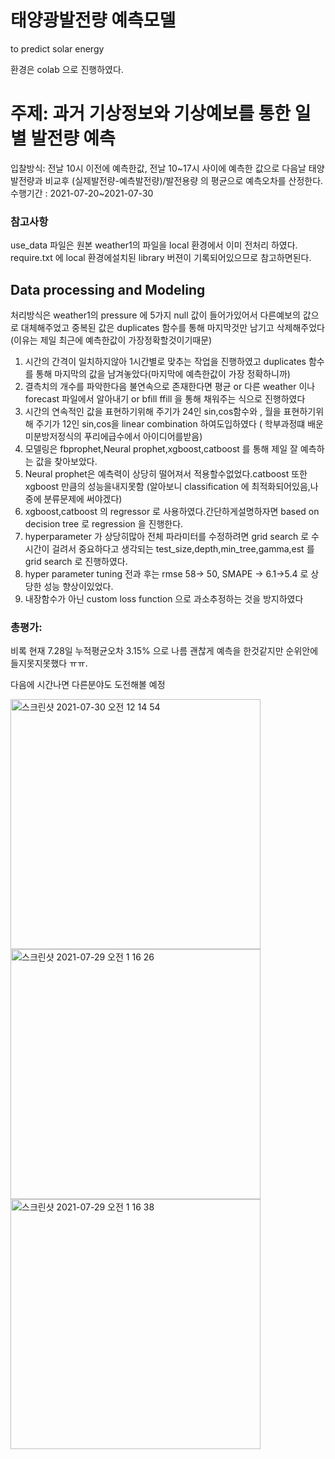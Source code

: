 





# 태양광발전량 예측모델
to predict solar energy

환경은 colab 으로 진행하였다.

# 주제: 과거 기상정보와 기상예보를 통한 일별 발전량 예측

입찰방식: 전날 10시 이전에 예측한값, 전날 10~17시 사이에 예측한 값으로 다음날 태양발전량과 비교후 (실제발전량-예측발전량)/발전용량 의 평균으로 예측오차를 산정한다.
수행기간 : 2021-07-20~2021-07-30







### 참고사항
use_data 파일은 원본 weather1의 파일을 local 환경에서 이미 전처리 하였다.
require.txt 에 local 환경에설치된 library 버젼이 기록되어있으므로 참고하면된다.



## Data processing and Modeling

처리방식은 weather1의 pressure 에 5가지 null 값이 들어가있어서 다른예보의 값으로 대체해주었고 
중복된 값은 duplicates 함수를 통해 마지막것만 남기고 삭제해주었다(이유는 제일 최근에 예측한값이 가장정확할것이기때문)


1. 시간의 간격이 일치하지않아 1시간별로 맞추는 작업을 진행하였고 duplicates 함수를 통해 마지막의 값을 남겨놓았다(마지막에 예측한값이 가장 정확하니까)
2. 결측치의 개수를 파악한다음 불연속으로 존재한다면 평균 or 다른 weather 이나 forecast 파일에서 알아내기 or bfill ffill 을 통해 채워주는 식으로 진행하였다
3. 시간의 연속적인 값을 표현하기위해 주기가 24인 sin,cos함수와  , 월을 표현하기위해 주기가 12인 sin,cos을 linear combination 하여도입하였다 ( 학부과정떄 배운 미분방저정식의 푸리에급수에서 아이디어를받음)
4. 모델링은 fbprophet,Neural prophet,xgboost,catboost 를 통해 제일 잘 예측하는 값을 찾아보았다.
5. Neural prophet은 예측력이 상당히 떨어져서 적용할수없었다.catboost 또한 xgboost 만큼의 성능을내지못함 (알아보니 classification 에 최적화되어있음,나중에 분류문제에 써야겠다)
6. xgboost,catboost 의 regressor 로 사용하였다.간단하게설명하자면 based on decision tree 로 regression 을 진행한다.
7. hyperparameter 가 상당히많아 전체 파라미터를 수정하려면 grid search 로 수시간이 걸려서 중요하다고 생각되는 test_size,depth,min_tree,gamma,est 를 grid search 로 진행하였다.
8. hyper parameter tuning 전과 후는 rmse 58-> 50, SMAPE -> 6.1->5.4 로 상당한 성능 향상이있었다.
9. 내장함수가 아닌 custom loss function 으로 과소추정하는 것을 방지하였다 



 ### 총평가: 
 비록 현재 7.28일 누적평균오차 3.15% 으로 나름 괜찮게 예측을 한것같지만 순위안에 들지못지못했다 ㅠㅠ.

 다음에 시간나면 다른분야도 도전해볼 예정


<img width="400" alt="스크린샷 2021-07-30 오전 12 14 54" src="https://user-images.githubusercontent.com/76778082/127518509-aaefcffc-b62e-4d3e-92a6-a1b53a0c10be.png">

<img width="400" alt="스크린샷 2021-07-29 오전 1 16 26" src="https://user-images.githubusercontent.com/76778082/127359862-fdb8a136-f695-44ba-a5b9-c6a52d72ace7.png">
<img width="400" alt="스크린샷 2021-07-29 오전 1 16 38" src="https://user-images.githubusercontent.com/76778082/127359872-189e667e-1942-43ec-b924-72c639dfeb09.png">
